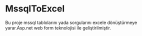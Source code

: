 # MssqlToExcel
 Bu proje mssql tablolarını yada sorgularını excele dönüştürmeye yarar.Asp.net web form teknolojisi ile geliştirilmiştir.
